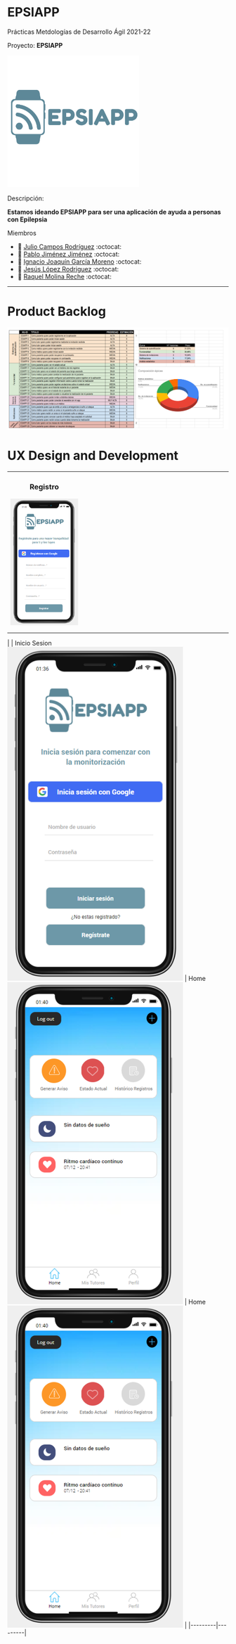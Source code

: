 # EPSIAPP
Prácticas Metdologías de Desarrollo Ágil 2021-22

Proyecto: 
**EPSIAPP**

<img width="300px" src="https://github.com/susolr/EPSIAPP/blob/main/EPSIAPP.png"/>

Descripción: 

**Estamos ideando EPSIAPP para ser una aplicación de ayuda a personas con Epilepsia**

Miembros
 * :bust_in_silhouette:   [Julio Campos Rodríguez](https://github.com/juliocamposrd)    :octocat:
  * :bust_in_silhouette:   [Pablo Jiménez Jiménez](https://github.com/pablojjimenez)    :octocat:
 * :bust_in_silhouette:   [Ignacio Joaquín García Moreno](https://github.com/ignaciogmoreno) :octocat:
 * :bust_in_silhouette:   [Jesús López Rodriguez](https://github.com/susolr)   :octocat:
 * :bust_in_silhouette:   [Raquel Molina Reche](https://github.com/rmr00)   :octocat:     


----- 

# Product Backlog

<img src="https://github.com/susolr/EPSIAPP/blob/main/ProductBacklog.png"/>

# UX Design and Development

<table style="width: 100%; text-align: center;">
  <tr>
    <td style="width: 33%;">
        <h3>Registro</h3>
     <img src="https://github.com/susolr/EPSIAPP/blob/main/Sprint2/Registro.png"/>
    </td>
    <td style="width: 33%;"></td>
    <td style="width: 33%;"></td>
  </tr>

  <tr>
    <td style="width: 33%;"></td>
    <td style="width: 33%;"></td>
    <td style="width: 33%;"></td>
  </tr>

  <tr>
    <td style="width: 33%;"></td>
    <td style="width: 33%;"></td>
    <td style="width: 33%;"></td>
  </tr>
  
</table>


|  | Inicio Sesion <img width="400px" src="https://github.com/susolr/EPSIAPP/blob/main/Sprint2/LogIn.png"/> | Home  <img width="400px" src="https://github.com/susolr/EPSIAPP/blob/main/Sprint2/Home.png"/> | Home  <img width="400px" src="https://github.com/susolr/EPSIAPP/blob/main/Sprint2/Home.png"/> | |---------|---------|
